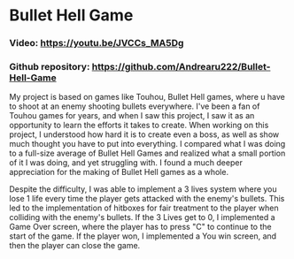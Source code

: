 # Bullet Hell Game
### Video: https://youtu.be/JVCCs_MA5Dg
### Github repository: https://github.com/Andrearu222/Bullet-Hell-Game

My project is based on games like Touhou, Bullet Hell games, where u have to shoot at an enemy shooting bullets everywhere. I've been a fan of Touhou games for years, and when I saw this project, I saw it as an opportunity to learn the efforts it takes to create.
When working on this project, I understood how hard it is to create even a boss, as well as show much thought you have to put into everything. I compared what I was doing to a full-size average of Bullet Hell Games and realized what a small portion of it I was doing,
and yet struggling with. I found a much deeper appreciation for the making of Bullet Hell games as a whole.

Despite the difficulty, I was able to implement a 3 lives system where you lose 1 life every time the player gets attacked with the enemy's bullets. This led to the implementation of hitboxes for fair treatment to the player when colliding with the enemy's bullets. If the 3 
Lives get to 0, I implemented a Game Over screen, where the player has to press "C" to continue to the start of the game. If the player won, I implemented a You win screen, and then the player can close the game.
